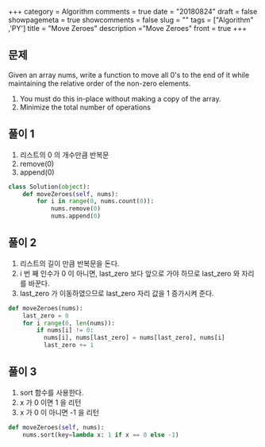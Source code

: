+++
category = Algorithm
comments = true
date = "20180824"
draft = false
showpagemeta = true
showcomments = false
slug = ""
tags = ["Algorithm" ,'PY']
title = "Move Zeroes"
description ="Move Zeroes"
front = true
+++

## 문제

Given an array nums, write a function to move all 0's to the end of it while maintaining the relative order of the non-zero elements.

1. You must do this in-place without making a copy of the array.
2. Minimize the total number of operations

## 풀이 1

1. 리스트의 0 의 개수만큼 반복문
2. remove(0)
3. append(0)

```py
class Solution(object):
    def moveZeroes(self, nums):
        for i in range(0, nums.count(0)):
            nums.remove(0)
            nums.append(0)
```

## 풀이 2

1. 리스트의 길이 만큼 반복문을 돈다.
2. i 번 째 인수가 0 이 아니면, last_zero 보다 앞으로 가야 하므로 last_zero 와 자리를 바꾼다.
3. last_zero 가 이동하였으므로 last_zero 자리 값을 1 증가시켜 준다.

```py
def moveZeroes(nums):
    last_zero = 0
    for i range(0, len(nums)):
        if nums[i] != 0:
          nums[i], nums[last_zero] = nums[last_zero], nums[i]
          last_zero += 1
```

## 풀이 3

1. sort 함수를 사용한다.
2. x 가 0 이면 1 을 리턴
3. x 가 0 이 아니면 -1 을 리턴

```py
def moveZeroes(self, nums):
    nums.sort(key=lambda x: 1 if x == 0 else -1)
```
